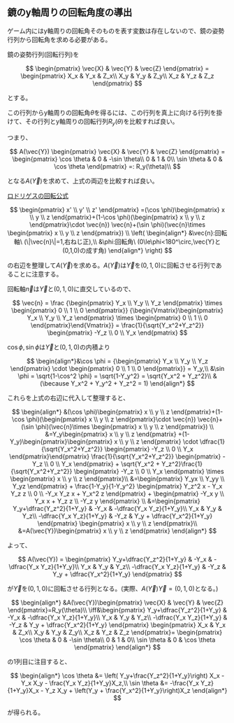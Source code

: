 ## 鏡のy軸周りの回転角度の導出
ゲーム内にはy軸周りの回転角そのものを表す変数は存在しないので、鏡の姿勢行列から回転角を求める必要がある。

鏡の姿勢行列(回転行列)を

$$
    \begin{pmatrix}
        \vec{X} & \vec{Y} & \vec{Z}
    \end{pmatrix} =
    \begin{pmatrix}
        X_x & Y_x & Z_x\\
        X_y & Y_y & Z_y\\
        X_z & Y_z & Z_z
    \end{pmatrix}
$$

とする。

この行列からy軸周りの回転角$\theta$を得るには、この行列を真上に向ける行列を掛けて、その行列とy軸周りの回転行列$R_y(\theta)$を比較すれば良い。

つまり、

$$
    A(\vec{Y}) \begin{pmatrix}
        \vec{X} & \vec{Y} & \vec{Z}
    \end{pmatrix}
    = \begin{pmatrix}
        \cos \theta & 0 & -\sin \theta\\
        0 & 1 & 0\\
        \sin \theta & 0 & \cos \theta
    \end{pmatrix}
    =: R_y(\theta)\\
$$

となる$A(\vec{Y})$を求めて、上式の両辺を比較すれば良い。

[ロドリゲスの回転公式](https://manabitimes.jp/math/2649)

$$
    \begin{pmatrix}
        x' \\ y' \\ z'
    \end{pmatrix}
    =(\cos \phi)\begin{pmatrix}
        x \\ y \\ z
    \end{pmatrix}+(1-\cos \phi)(\begin{pmatrix}
        x \\ y \\ z
    \end{pmatrix}\cdot \vec{n}) \vec{n}+(\sin \phi)(\vec{n}\times \begin{pmatrix}
        x \\ y \\ z
    \end{pmatrix}) \\
    \left( \begin{align*}
        &\vec{n}:回転軸\ (\|\vec{n}\|=1,右ねじ正),\\
        &\phi:回転角\ (0\le\phi<180^\circ,\vec{Y}と(0,1,0)の成す角)
    \end{align*} \right)
$$

の右辺を整理して$A(\vec{Y})$を求める。$A(\vec{Y})$は$\vec{Y}$を$(0,1,0)$に回転させる行列であることに注意する。

回転軸$\vec{n}$は$\vec{Y}$と$(0,1,0)$に直交しているので、

$$ \vec{n} = \frac
    {\begin{pmatrix}
        Y_x \\ Y_y \\ Y_z
    \end{pmatrix} \times \begin{pmatrix}
        0 \\ 1 \\ 0
    \end{pmatrix}}
    {\begin{Vmatrix}\begin{pmatrix}
        Y_x \\ Y_y \\ Y_z
    \end{pmatrix} \times \begin{pmatrix}
        0 \\ 1 \\ 0
    \end{pmatrix}\end{Vmatrix}}
    = \frac{1}{\sqrt{Y_x^2+Y_z^2}} \begin{pmatrix}
        -Y_z \\ 0 \\ Y_x
    \end{pmatrix}
$$

$\cos \phi,\sin \phi$は$\vec{Y}$と$(0,1,0)$の内積より

$$ \begin{align*}&\cos \phi = {\begin{pmatrix}
        Y_x \\ Y_y \\ Y_z
    \end{pmatrix} \cdot \begin{pmatrix}
        0 \\ 1 \\ 0
    \end{pmatrix}}
    = Y_y,\\
    &\sin \phi = \sqrt{1-\cos^2 \phi} = \sqrt{1-Y_y^2} = \sqrt{Y_x^2 + Y_z^2}\\
    &(\because Y_x^2 + Y_y^2 + Y_z^2 = 1)
    \end{align*}
$$

これらを上式の右辺に代入して整理すると、

$$ \begin{align*}
        &(\cos \phi)\begin{pmatrix}
            x \\ y \\ z
        \end{pmatrix}+(1-\cos \phi)(\begin{pmatrix}
            x \\ y \\ z
        \end{pmatrix}\cdot \vec{n}) \vec{n}+(\sin \phi)(\vec{n}\times \begin{pmatrix}
            x \\ y \\ z
        \end{pmatrix}) \\
        &=Y_y\begin{pmatrix}
            x \\ y \\ z
        \end{pmatrix}
        +(1-Y_y)\begin{pmatrix}\begin{pmatrix}
            x \\ y \\ z
        \end{pmatrix} \cdot \dfrac{1}{\sqrt{Y_x^2+Y_z^2}} \begin{pmatrix}
            -Y_z \\ 0 \\ Y_x
        \end{pmatrix}\end{pmatrix} \frac{1}{\sqrt{Y_x^2+Y_z^2}} \begin{pmatrix}
            -Y_z \\ 0 \\ Y_x
        \end{pmatrix} + \sqrt{Y_x^2 + Y_z^2}\frac{1}{\sqrt{Y_x^2+Y_z^2}} \begin{pmatrix}
            -Y_z \\ 0 \\ Y_x
        \end{pmatrix} \times \begin{pmatrix}
            x \\ y \\ z
        \end{pmatrix}\\
        &=\begin{pmatrix}
            Y_yx \\ Y_yy \\ Y_yz
        \end{pmatrix} + \frac{1-Y_y}{1-Y_y^2} \begin{pmatrix}
            Y_z^2 x - Y_x Y_z z \\ 0 \\ -Y_x Y_z x + Y_x^2 z
        \end{pmatrix} + \begin{pmatrix}
            -Y_x y \\ Y_x x + Y_z z \\ -Y_z y
        \end{pmatrix} \\
        &=\begin{pmatrix}
            Y_y+\dfrac{Y_z^2}{1+Y_y} & -Y_x & -\dfrac{Y_x Y_z}{1+Y_y}\\
            Y_x & Y_y & Y_z\\
            -\dfrac{Y_x Y_z}{1+Y_y} & -Y_z & Y_y + \dfrac{Y_x^2}{1+Y_y}
        \end{pmatrix} \begin{pmatrix}
            x \\ y \\ z
        \end{pmatrix}\\
        &=A(\vec{Y})\begin{pmatrix}
            x \\ y \\ z
        \end{pmatrix}
    \end{align*}
$$

よって、

$$
    A(\vec{Y}) = \begin{pmatrix}
            Y_y+\dfrac{Y_z^2}{1+Y_y} & -Y_x & -\dfrac{Y_x Y_z}{1+Y_y}\\
            Y_x & Y_y & Y_z\\
            -\dfrac{Y_x Y_z}{1+Y_y} & -Y_z & Y_y + \dfrac{Y_x^2}{1+Y_y}
    \end{pmatrix}
$$

が$\vec{Y}$を$(0,1,0)$に回転させる行列となる。(実際、$A(\vec{Y})\vec{Y}=(0,1,0)$となる。)

$$
    \begin{align*}
        &A(\vec{Y})\begin{pmatrix}
            \vec{X} & \vec{Y} & \vec{Z}
        \end{pmatrix}=R_y(\theta)\\
        \iff&\begin{pmatrix}
            Y_y+\dfrac{Y_z^2}{1+Y_y} & -Y_x & -\dfrac{Y_x Y_z}{1+Y_y}\\
            Y_x & Y_y & Y_z\\
            -\dfrac{Y_x Y_z}{1+Y_y} & -Y_z & Y_y + \dfrac{Y_x^2}{1+Y_y}
        \end{pmatrix} \begin{pmatrix}
            X_x & Y_x & Z_x\\
            X_y & Y_y & Z_y\\
            X_z & Y_z & Z_z
        \end{pmatrix}= \begin{pmatrix}
            \cos \theta & 0 & -\sin \theta\\
            0 & 1 & 0\\
            \sin \theta & 0 & \cos \theta
        \end{pmatrix}
    \end{align*}
$$

の1列目に注目すると、

$$
    \begin{align*}
        \cos \theta &= \left( Y_y+\frac{Y_z^2}{1+Y_y}\right) X_x - Y_x X_y - \frac{Y_x Y_z}{1+Y_y}X_z,\\
        \sin \theta &= -\frac{Y_x Y_z}{1+Y_y}X_x - Y_z X_y + \left(Y_y + \frac{Y_x^2}{1+Y_y}\right)X_z
    \end{align*}
$$

が得られる。